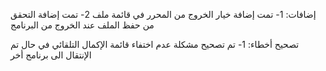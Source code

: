 إضافات:
1- تمت إضافة خيار الخروج من المحرر في قائمة ملف
2- تمت إضافة التحقق من حفظ الملف عند الخروج من البرنامج

تصحيح أخطاء:
1- تم تصحيح مشكلة عدم اختفاء قائمة الإكمال التلقائي في حال تم الإنتقال الى برنامج أخر
